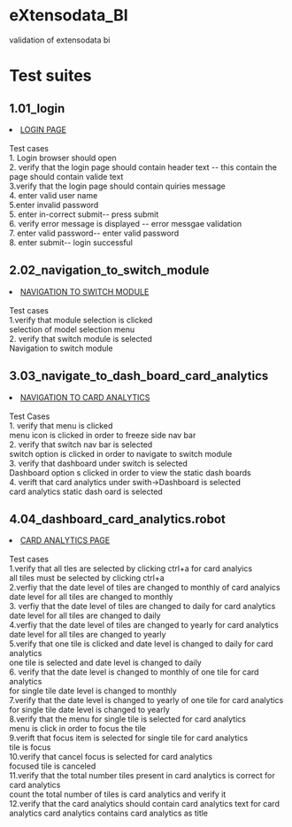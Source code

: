 # eXtensodata_BI
validation of extensodata bi </br>
 <h1>Test suites</br></h1>
  <h2>1.01_login</br></h2>
   <li><a href="https://github.com/binacharya/eXtensodata_BI/blob/master/test_suites/01_login.robot">LOGIN PAGE</a></li></br>
   Test cases</br>
          1. Login browser should open </br>
          2. verify that the login page should contain header text -- this contain the page should contain valide text  </br>
          3.verify that the login page should contain quiries message </br>
          4. enter valid user name </br>
          5.enter invalid password </br>
          5. enter in-correct submit-- press submit  </br>
          6. verify error message is displayed -- error messgae validation </br>
          7. enter valid password-- enter valid password </br>
          8. enter submit-- login successful </br>
  <h2>2.02_navigation_to_switch_module</br></h2>
    <li><a href="https://github.com/binacharya/eXtensodata_BI/blob/master/test_suites/02_navigation_to_switch_module.robot">NAVIGATION TO SWITCH MODULE</a></li></br>
      Test cases</br>
          1.verify that module selection is clicked</br>
                       selection of model selection menu</br>
          2. verify that switch module is selected</br>
                        Navigation to switch module</br>
  <h2>3.03_navigate_to_dash_board_card_analytics</br></h2>
     <li><a href="https://github.com/binacharya/eXtensodata_BI/blob/master/test_suites/03_navigate_to_dash_board_card_analytics.robot">NAVIGATION TO CARD ANALYTICS</a></li></br>
    Test Cases</br>
      1. verify that menu is clicked</br>
              menu icon is clicked in order to freeze side nav bar</br>
      2. verify that switch nav bar is selected</br> 
             switch option is clicked in order to navigate to switch module</br>
      3. verify that dashboard under switch is selected</br>
              Dashboard option s clicked in order to view the static dash boards</br>
      4. verift that card analytics under swith->Dashboard is selected</br>
              card analytics static dash oard is selected</br> 
               
   <h2>4.04_dashboard_card_analytics.robot</h2>
        <li><a href="https://github.com/binacharya/eXtensodata_BI/blob/master/test_suites/04_dashboard_card_analytics.robot">CARD ANALYTICS PAGE</a></li></br>
      Test cases</br>
      1.verify that all tles are selected by clicking ctrl+a for card analyics </br>
        all tiles must be selected by clicking ctrl+a </br>
      2.verfiy that the date level of tiles are changed to monthly of card analyics </br>
        date level for all tiles are changed to monthly</br>
      3. verfiy that the date level of tiles are changed to daily for card analytics </br>
         date level for all tiles are changed to daily</br>
      4.verfiy that the date level of tiles are changed to yearly for card analytics</br>
         date level for all tiles are changed to yearly</br>
      5.verify that one tile is clicked and date level is changed to daily for card analytics</br>
        one tile is selected and date level is changed to daily</br>
      6. verify that the date level is changed to monthly of one tile for card analytics</br>
         for single tile date level is changed to monthly</br>
      7.verify that the date level is changed to yearly of one tile for card analytics</br>
        for single tile date level is changed to yearly</br>
      8.verify that the menu for single tile is selected for card analytics</br>
      menu is click in order to focus the tile</br>
      9.verift that focus item is selected for single tile for card analytics</br>
      tile is focus</br>
      10.verify that cancel focus is selected for card analytics</br>
      focused tile is canceled</br>
      11.verify that the total number tiles present in card analytics is correct for card analytics</br>
      count the total number of tiles is card analytics and verify it</br>
      12.verify that the card analytics should contain card analytics text for card analytics</r>
      card analytics contains card analytics as title</br>
      
      
      
      
    
          
     
